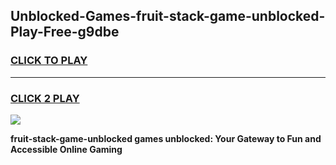 
## Unblocked-Games-fruit-stack-game-unblocked-Play-Free-g9dbe
<h3>
<a href="https://premium76.site?title=fruit-stack-game-unblocked&ref=20A">CLICK TO PLAY</a></h3>
<hr>

<h3>
<a href="https://premium76.site?title=fruit-stack-game-unblocked&ref=20A">CLICK 2 PLAY</a>
  
</h3>

<a href="https://premium76.site?title=fruit-stack-game-unblocked&ref=20A"><img src="https://clearcache.store/games.png"></a>


**fruit-stack-game-unblocked games unblocked: Your Gateway to Fun and Accessible Online Gaming**
